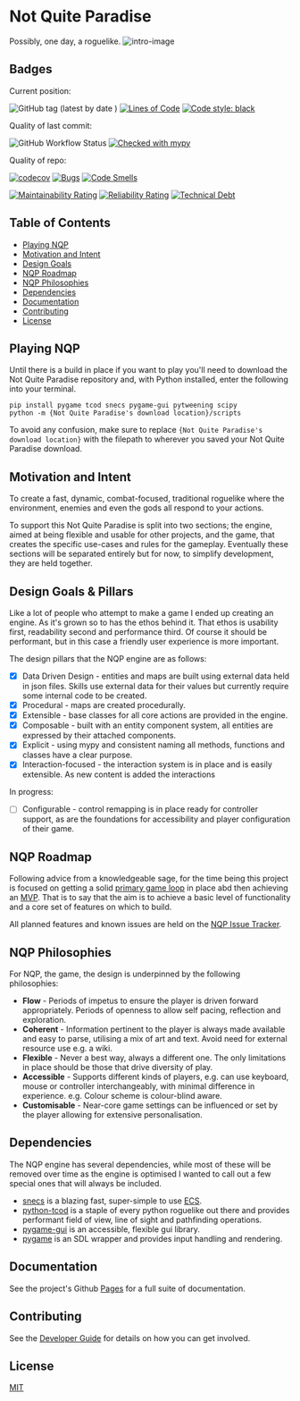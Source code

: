 
# Not Quite Paradise
Possibly, one day, a roguelike.
![intro-image](https://i.imgur.com/yXU9v4U.gif)


## Badges
Current position:

![GitHub tag (latest by date
  )](https://img.shields.io/github/v/tag/Snayff/notquiteparadise?label=version)
 [![Lines of Code](https://sonarcloud.io/api/project_badges/measure?project=Snayff_notquiteparadise&metric=ncloc)](https://sonarcloud.io/dashboard?id=Snayff_notquiteparadise)
 [![Code style: black](https://img.shields.io/badge/code%20style-black-000000.svg)](https://github.com/psf/black)

Quality of last commit:  

 ![GitHub
 Workflow Status](https://img.shields.io/github/workflow/status/Snayff/notquiteparadise/Not%20Quite%20Paradise) 
 [![Checked with mypy](http://www.mypy-lang.org/static/mypy_badge.svg)](http://mypy-lang.org/)
 
 
 Quality of repo:
 
[![codecov](https://codecov.io/gh/Snayff/notquiteparadise/branch/develop/graph/badge.svg?token=RDFQIMW3OC)](https://codecov.io/gh/Snayff/notquiteparadise/)
 [![Bugs](https://sonarcloud.io/api/project_badges/measure?project=Snayff_notquiteparadise&metric=bugs)](https://sonarcloud.io/dashboard?id=Snayff_notquiteparadise)
 [![Code Smells](https://sonarcloud.io/api/project_badges/measure?project=Snayff_notquiteparadise&metric=code_smells)](https://sonarcloud.io/dashboard?id=Snayff_notquiteparadise)
 
 [![Maintainability Rating](https://sonarcloud.io/api/project_badges/measure?project=Snayff_notquiteparadise&metric=sqale_rating)](https://sonarcloud.io/dashboard?id=Snayff_notquiteparadise)
 [![Reliability Rating](https://sonarcloud.io/api/project_badges/measure?project=Snayff_notquiteparadise&metric=reliability_rating)](https://sonarcloud.io/dashboard?id=Snayff_notquiteparadise)
  [![Technical Debt](https://sonarcloud.io/api/project_badges/measure?project=Snayff_notquiteparadise&metric=sqale_index)](https://sonarcloud.io/dashboard?id=Snayff_notquiteparadise)
  

## Table of Contents
- [Playing NQP](#playing-nqp)
- [Motivation and Intent](#motivation-and-intent)
- [Design Goals](#design-goals-&-pillars)
- [NQP Roadmap](#nqp-roadmap)
- [NQP Philosophies](#nqp-philosophies)
- [Dependencies](#dependencies)
- [Documentation](#documentation)
- [Contributing](#contributing)
- [License](#license)

## Playing NQP
Until there is a build in place if you want to play you'll need to download the Not Quite Paradise repository and, with Python installed, enter the following into your terminal. 
```shell python
pip install pygame tcod snecs pygame-gui pytweening scipy
python -m {Not Quite Paradise's download location}/scripts
```
To avoid any confusion, make sure to replace `{Not Quite Paradise's download location}`  with the filepath to wherever you saved your Not Quite Paradise download.

## Motivation and Intent
To create a fast, dynamic, combat-focused, traditional roguelike where the environment, enemies and even the
 gods all respond to your actions. 
 
To support this Not Quite Paradise is split into two sections; the engine, aimed at being flexible and usable for other projects, and the game, that creates the specific use-cases and rules for the gameplay. Eventually these sections will be separated entirely but for now, to simplify development, they are held together.

## Design Goals & Pillars
Like a lot of people who attempt to make a game I ended up creating an engine. As it's grown so to has the ethos behind it. That ethos is usability first, readability second and performance third. Of course it should be performant, but in this case a friendly user experience is more important.   

The design pillars that the NQP engine are as follows:
* [x] Data Driven Design - entities and maps are built using external data held in json files. Skills use external
 data for their values but currently require some internal code to be created. 
* [x] Procedural -  maps are created procedurally.
* [x] Extensible - base classes for all core actions are provided in the engine.
* [x] Composable - built with an entity component system, all entities are expressed by their attached components.
* [x] Explicit - using mypy and consistent naming all methods, functions and classes have a clear purpose.
* [x] Interaction-focused - the interaction system is in place and is easily extensible. As new content is added the interactions  

In progress:
* [ ] Configurable - control remapping is in place ready for controller support, as are the foundations for
 accessibility and player configuration of their game. 

## NQP Roadmap
Following advice from a knowledgeable sage, for the time being this project is focused on getting a solid [primary game loop] in place abd then achieving an [MVP]. That is to say that the aim is to achieve a basic level of functionality and a core set of features on which to build.

All planned features and known issues are held on the [NQP Issue Tracker]. 

[primary game loop]: https://github.com/Snayff/notquiteparadise/milestone/1
[MVP]: https://github.com/Snayff/notquiteparadise/milestone/2
[NQP Issue Tracker]: https://nqp.myjetbrains.com/youtrack/issues

## NQP Philosophies 
For NQP, the game, the design is underpinned by the following philosophies:
* **Flow** - Periods of impetus to ensure the player is driven forward appropriately. Periods of openness to allow self pacing, reflection and exploration.
* **Coherent** - Information pertinent to the player is always made available and easy to parse, utilising a mix of art and text. Avoid need for external resource use e.g. a wiki.
* **Flexible**  - Never a best way, always a different one. The only limitations in place should be those that drive diversity of play.
* **Accessible** - Supports different kinds of players, e.g. can use keyboard, mouse or controller interchangeably, with minimal difference in experience. e.g. Colour scheme is colour-blind aware.
* **Customisable** - Near-core game settings can be influenced or set by the player allowing for extensive personalisation.

## Dependencies
The NQP engine has several dependencies, while most of these will be removed over time as the engine is optimised I wanted to call out a few special ones that will always be included.
 
 * [snecs] is a blazing fast, super-simple to use [ECS].
 * [python-tcod] is a staple of every python roguelike out there and provides performant field of view, line of sight  and pathfinding operations.
 * [pygame-gui] is an accessible, flexible gui library.
 * [pygame] is an SDL wrapper and provides input handling and rendering.
 
 [snecs]: https://snecs.slavfox.space/
 [ECS]: https://snecs.slavfox.space/ecs/
 [python-tcod]: https://python-tcod.readthedocs.io/en/latest/index.html
 [pygame-gui]: https://pygame-gui.readthedocs.io/en/latest/index.html
 [pygame]: https://www.pygame.org/docs/

## Documentation
See the project's Github [Pages] for a full suite of documentation.

[Pages]: https://snayff.github.io/notquiteparadise/

## Contributing
See the [Developer Guide] for details on how you can get involved.

[Developer Guide]: https://snayff.github.io/notquiteparadise/info/developer_guide.html

## License
[MIT](https://tldrlegal.com/license/mit-license)
